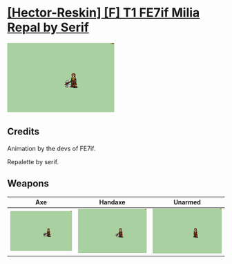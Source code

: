 # [\[Hector-Reskin\] \[F\] T1 FE7if Milia Repal by Serif](./)

<img src="./3.%20Axe/Axe_000.png" alt="[Hector-Reskin] [F] T1 FE7if Milia Repal by Serif standing" />

## Credits

Animation by the devs of FE7if.

Repalette by serif.

## Weapons


|Axe |Handaxe |Unarmed |
|  :---: | :---: | :---: |
| <img alt="Axe animation" src="./3.%20Axe/Axe.gif" /> | <img alt="Handaxe animation" src="./4.%20Handaxe/Handaxe.gif" /> | <img alt="Unarmed animation" src="./8.%20Unarmed/Unarmed.gif" /> |
